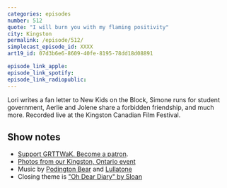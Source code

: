 ```yaml
---
categories: episodes
number: 512
quote: "I will burn you with my flaming positivity"
city: Kingston
permalink: /episode/512/
simplecast_episode_id: XXXX
art19_id: 07d3b6e6-8609-40fe-8195-78dd18d08891

episode_link_apple: 
episode_link_spotify: 
episode_link_radiopublic: 
---
```


Lori writes a fan letter to New Kids on the Block, Simone runs for student government, Aerlie and Jolene share a forbidden friendship, and much more. Recorded live at the Kingston Canadian Film Festival.

## Show notes
* [Support GRTTWaK. Become a patron](https://grownupsreadthingstheywroteaskids.com/support/?utm_source=podcast&utm_medium=referral&utm_campaign=512).
* [Photos from our Kingston, Ontario event](https://www.facebook.com/media/set/?set=a.10155716477083600.1073741915.121054468599&type=1&l=8a39c9af3c)
* Music by [Podington Bear](https://geo.itunes.apple.com/us/artist/podington-bear/id250459572?at=10lR7u&mt=1&app=music) and [Lullatone](https://geo.itunes.apple.com/us/artist/lullatone/id34467705?at=10lR7u&mt=1&app=music)
* Closing theme is ["Oh Dear Diary" by Sloan](http://sloan.spinshop.com/details/9850)